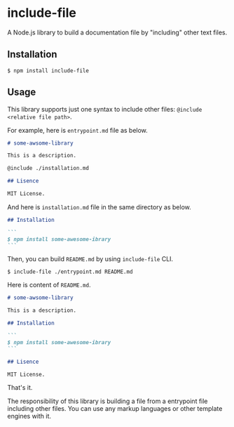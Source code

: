 # include-file

A Node.js library to build a documentation file by "including" other text files.

## Installation

```
$ npm install include-file
```

## Usage

This library supports just one syntax to include other files: `@include <relative file path>`.

For example, here is `entrypoint.md` file as below.

```markdown
# some-awsome-library

This is a description.

@include ./installation.md

## Lisence

MIT License.
```

And here is `installation.md` file in the same directory as below.

````markdown
## Installation

```
$ npm install some-awesome-ibrary
```
````

Then, you can build `README.md` by using `include-file` CLI.

```console
$ include-file ./entrypoint.md README.md
```

Here is content of `README.md`.

````markdown
# some-awsome-library

This is a description.

## Installation

```
$ npm install some-awesome-ibrary
```

## Lisence

MIT License.

````

That's it.

The responsibility of this library is building a file from a entrypoint file including other files. You can use any markup languages or other template engines with it.
